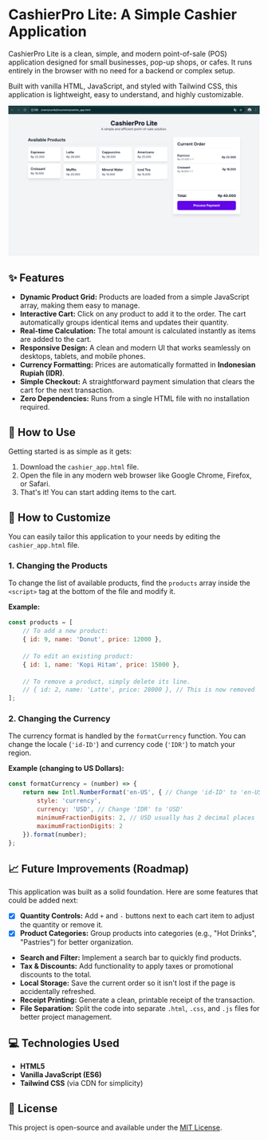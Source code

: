 # CashierPro Lite: A Simple Cashier Application

CashierPro Lite is a clean, simple, and modern point-of-sale (POS) application designed for small businesses, pop-up shops, or cafes. It runs entirely in the browser with no need for a backend or complex setup.

Built with vanilla HTML, JavaScript, and styled with Tailwind CSS, this application is lightweight, easy to understand, and highly customizable.

![cashier](cashier_app.png)


## ✨ Features

* **Dynamic Product Grid:** Products are loaded from a simple JavaScript array, making them easy to manage.
* **Interactive Cart:** Click on any product to add it to the order. The cart automatically groups identical items and updates their quantity.
* **Real-time Calculation:** The total amount is calculated instantly as items are added to the cart.
* **Responsive Design:** A clean and modern UI that works seamlessly on desktops, tablets, and mobile phones.
* **Currency Formatting:** Prices are automatically formatted in **Indonesian Rupiah (IDR)**.
* **Simple Checkout:** A straightforward payment simulation that clears the cart for the next transaction.
* **Zero Dependencies:** Runs from a single HTML file with no installation required.

## 🚀 How to Use

Getting started is as simple as it gets:

1.  Download the `cashier_app.html` file.
2.  Open the file in any modern web browser like Google Chrome, Firefox, or Safari.
3.  That's it! You can start adding items to the cart.

## 🔧 How to Customize

You can easily tailor this application to your needs by editing the `cashier_app.html` file.

### 1. Changing the Products

To change the list of available products, find the `products` array inside the `<script>` tag at the bottom of the file and modify it.

**Example:**

```javascript
const products = [
    // To add a new product:
    { id: 9, name: 'Donut', price: 12000 },

    // To edit an existing product:
    { id: 1, name: 'Kopi Hitam', price: 15000 },

    // To remove a product, simply delete its line.
    // { id: 2, name: 'Latte', price: 28000 }, // This is now removed
];
```

### 2. Changing the Currency

The currency format is handled by the `formatCurrency` function. You can change the locale (`'id-ID'`) and currency code (`'IDR'`) to match your region.

**Example (changing to US Dollars):**

```javascript
const formatCurrency = (number) => {
    return new Intl.NumberFormat('en-US', { // Change 'id-ID' to 'en-US'
        style: 'currency',
        currency: 'USD', // Change 'IDR' to 'USD'
        minimumFractionDigits: 2, // USD usually has 2 decimal places
        maximumFractionDigits: 2
    }).format(number);
};
```

## 📈 Future Improvements (Roadmap)

This application was built as a solid foundation. Here are some features that could be added next:

* [x] **Quantity Controls:** Add `+` and `-` buttons next to each cart item to adjust the quantity or remove it.
* [x] **Product Categories:** Group products into categories (e.g., "Hot Drinks", "Pastries") for better organization.
* **Search and Filter:** Implement a search bar to quickly find products.
* **Tax & Discounts:** Add functionality to apply taxes or promotional discounts to the total.
* **Local Storage:** Save the current order so it isn't lost if the page is accidentally refreshed.
* **Receipt Printing:** Generate a clean, printable receipt of the transaction.
* **File Separation:** Split the code into separate `.html`, `.css`, and `.js` files for better project management.

## 💻 Technologies Used

* **HTML5**
* **Vanilla JavaScript (ES6)**
* **Tailwind CSS** (via CDN for simplicity)

## 📄 License

This project is open-source and available under the [MIT License](LICENSE).
